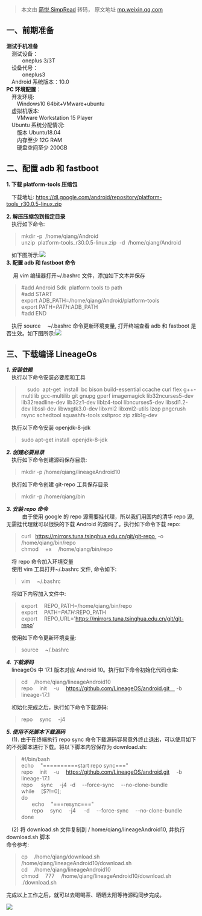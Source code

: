> 本文由 [简悦 SimpRead](http://ksria.com/simpread/) 转码， 原文地址 [mp.weixin.qq.com](https://mp.weixin.qq.com/s?__biz=Mzg2NzUzNzk1Mw==&mid=2247484198&idx=1&sn=15841e76329922aff977455671d56f6f&chksm=cebb4668f9cccf7e2643e21892bc0172c134e9438ffefe57bd022490f78a7ce93d2c7b3aa209&scene=21#wechat_redirect)

一、前期准备
------

**测试手机准备**  
 测试设备：  
   oneplus 3/3T  
 设备代号：  
   oneplus3  
 Android 系统版本：10.0  
**PC 环境配置**：  
 开发环境:  
  Windows10 64bit+VMware+ubuntu  
 虚拟机版本:  
  VMware Workstation 15 Player  
 Ubuntu 系统分配情况:  
  版本 Ubuntu18.04  
  内存至少 12G RAM  
  硬盘空间至少 200GB  

二、配置 adb 和 fastboot
-------------------

**1. 下载 platform-tools 压缩包**  

 下载地址: https://dl.google.com/android/repository/platform-tools_r30.0.5-linux.zip  

**2. 解压压缩包到指定目录**  
 执行如下命令:  

> mkdir -p  /home/qiang/Android  
> unzip  platform-tools_r30.0.5-linux.zip  -d  /home/qiang/Android

 如下图所示:![](https://mmbiz.qpic.cn/mmbiz_jpg/9vkUcew5433EbW6ic6fzDiceyEicPe0kTjRricgic9AHLRFMJgXqTpKmZoHVibYTZgh9fIPcUChFJEibsdwMZzESGFRHA/640?wx_fmt=jpeg)  
**3. 配置 adb 和 fastboot 命令**  

  用 vim 编辑器打开~/.bashrc 文件，添加如下文本并保存

> #add Android Sdk  platform tools to path  
> #add START  
> export ADB_PATH=/home/qiang/Android/platform-tools  
> export PATH=$PATH:$ADB_PATH  
> #add END

 执行 source  ~/.bashrc 命令更新环境变量, 打开终端查看 adb 和 fastboot 是否生效。如下图所示:![](https://mmbiz.qpic.cn/mmbiz_jpg/9vkUcew5433EbW6ic6fzDiceyEicPe0kTjRVnZicLVp5LzKt1BgSw65cgGKKpvVWE7DacwoXTibynm65mxEsq5iaMZbg/640?wx_fmt=jpeg)

三、下载编译 LineageOs
----------------

_**1. 安装依赖**_  
 执行以下命令安装必要库和工具  

>     sudo  apt-get  install  bc bison build-essential ccache curl flex g++-multilib gcc-multilib git gnupg gperf imagemagick lib32ncurses5-dev lib32readline-dev lib32z1-dev liblz4-tool libncurses5-dev libsdl1.2-dev libssl-dev libwxgtk3.0-dev libxml2 libxml2-utils lzop pngcrush rsync schedtool squashfs-tools xsltproc zip zlib1g-dev

 执行以下命令安装 openjdk-8-jdk  

> sudo apt-get install  openjdk-8-jdk

_**2. 创建必要目录**_  
 执行如下命令创建源码保存目录:  

> mkdir -p /home/qiang/lineageAndroid10

 执行如下命令创建 git-repo 工具保存目录  

> mkdir -p /home/qiang/bin

_**3. 安装 repo 命令**_  
   由于使用 google 的 repo 源需要挂代理，所以我们用国内的清华 repo 源, 无需挂代理就可以很快的下载 Android 的源码了。执行如下命令下载 repo:  

> curl   https://mirrors.tuna.tsinghua.edu.cn/git/git-repo  -o /home/qiang/bin/repo  
> chmod  +x  /home/qiang/bin/repo

 将 repo 命令加入环境变量  
 使用 vim 工具打开~/.bashrc 文件, 命令如下:  

> vim  ~/.bashrc

 将如下内容加入文件中:  

> export  REPO_PATH=/home/qiang/bin/repo  
> export  PATH=$PATH:$REPO_PATH  
> export  REPO_URL='https://mirrors.tuna.tsinghua.edu.cn/git/git-repo'

 使用如下命令更新环境变量:  

> source  ~/.bashrc

_**4. 下载源码**_  
 lineageOs 中 17.1 版本对应 Android 10。执行如下命令初始化代码仓库:  

> cd  /home/qiang/lineageAndroid10  
> repo  init  -u  https://github.com/LineageOS/android.git  -b  lineage-17.1

 初始化完成之后，执行如下命令下载源码:  

> repo  sync  -j4

_**5. 使用不死脚本下载源码**_  
 (1). 由于在终端执行 repo sync 命令下载源码容易意外终止退出，可以使用如下的不死脚本进行下载。将以下脚本内容保存为 download.sh:  

> #!/bin/bash  
> echo  "==========start repo sync==="  
> repo  init  -u  https://github.com/LineageOS/android.git  -b  lineage-17.1  
> repo   sync  -j4  -d  --force-sync  --no-clone-bundle  
> while  [$?!=0];  
> do  
>   echo  "===resync==="  
>   repo  sync  -j4   -d  --force-sync  --no-clone-bundle  
> done  

 (2) 将 download.sh 文件复制到 / home/qiang/lineageAndroid10, 并执行 download.sh 脚本  
命令参考:

> cp  /home/qiang/download.sh     /home/qiang/lineageAndroid10/download.sh  
> cd  /home/qiang/lineageAndroid10  
> chmod  777  /home/qiang/lineageAndroid10/download.sh  
> ./download.sh

完成以上工作之后，就可以去喝喝茶、晒晒太阳等待源码同步完成。

![](https://mmbiz.qpic.cn/mmbiz_jpg/LtmuVIq6tF1zbMLiadYicdLiaWicYYKaqo02fXibupoMQW7VIChYCoichk4WQT2EhlLTVPYk1Liah2gibrnMJIqicDETtgg/640?wx_fmt=jpeg)